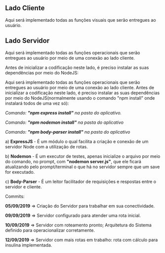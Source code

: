 ## Lado Cliente

Aqui será implementado todas as funções visuais que serão entregues ao usuário.

## Lado Servidor

Aqui será implementado todas as funções operacionais que serão entregues ao usuário por meio de uma conexão ao lado cliente.

Antes de inicializar a codificação neste lado, é preciso instalar as suas dependências por meio do NodeJS:

Aqui será implementado todas as funções operacionais que serão entregues ao usuário por meio de uma conexão ao lado cliente. Antes de inicializar a codificação neste lado, é preciso instalar as suas dependências por meio do NodeJS(normalmente usando o comando "npm install" onde instalará todos de uma vez só):

*Comando: **"npm express install"** na pasta do aplicativo.*

*Comando: **"npm nodemon install"** na pasta do aplicativo*

*Comando: **"npm body-parser install"** na pasta do aplicativo*

a) **ExpressJS** - É um módulo o qual facilita a criação e conexão de um servidor Node com a utilização de rotas.

b) **Nodemon** - É um executor de testes, apenas inicialize o arquivo por meio do comando, no prompt, com **"nodemon server.js"**, que ele ficará atualizando pelo prompt/terminal o que há no servidor sempre que um save for executado.

c) **Body-Parser** - É um leitor facilitador de requisições e respostas entre o servidor e cliente.



Commits:

**05/09/2019** => Criação do Servidor para trabalhar em sua conectividade.

**09/09/2019** => Servidor configurado para atender uma rota inicial.

**10/09/2019** => Servidor com roteamento pronto; Arquitetura do Sistema definido para operacionalizar corretamente.

**12/09/2019** => Servidor com mais rotas em trabalho: rota com cálculo para insulina implementada.
